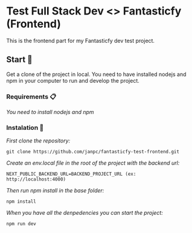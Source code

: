 # Test Full Stack Dev <> Fantasticfy (Frontend)

This is the frontend part for my Fantasticfy dev test project.

## Start 🚀

Get a clone of the project in local. You need to have installed nodejs and npm
in your computer to run and develop the project.


### Requirements 📋

_You need to install nodejs and npm_


### Instalation 🔧

_First clone the repository:_

```
git clone https://github.com/janpc/fantasticfy-test-frontend.git
```

_Create an env.local file in the root of the project with the backend url:_

```
NEXT_PUBLIC_BACKEND_URL=BACKEND_PROJECT_URL (ex: http://localhost:4000)
```

_Then run npm install in the base folder:_

```
npm install
```

_When you have all the denpedencies you can start the project:_

```
npm run dev
```